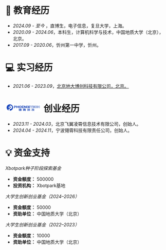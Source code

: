# 📖 教育经历
- *2024.09 - 至今*   ，直博生，电子信息，复旦大学，上海。
- *2020.09 - 2024.06*，本科生，计算机科学与技术，中国地质大学（北京），北京。
- *2017.09 - 2020.06*，忻州第一中学，忻州。

# 💻 实习经历
- *2021.06 - 2023.09*，[北京地大博创科技有限公司，北京。](https://www.bbcpetro.com/)

# <img src='../../images/others/Phoenixtech.jpg' style='width: 4em;'> 创业经历
- *2023.11 - 2024.03*，北京飞翼凌霄信息技术有限公司，创始人。
- *2024.04 - 2024.11*，宁波翎霄科技有限责任公司，创始人。

# 💡 资金支持
*Xbotpark种子阶段探索基金*
- **资金额度：** 500000
- **投资机构：** Xbotpark基地

*大学生创新创业基金（2024–2026）*
- **资金额度：** 50000
- **资助单位：** 中国地质大学（北京）

*大学生创新创业基金（2022–2023）*
- **资金额度：** 10000
- **资助单位：** 中国地质大学（北京）